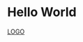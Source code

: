 <html>
<body>
<h1>Hello World</h1>
<a href="intent://arvr.google.com/scene-viewer/1.0?file=3DModel/KaiserVR_Web.glb#Intent;scheme=https;package=com.google.android.googlequicksearchbox;action=android.intent.action.VIEW;S.browser_fallback_url=https://developers.google.com/ar;end;">LOGO</a>
</body>
</html>
